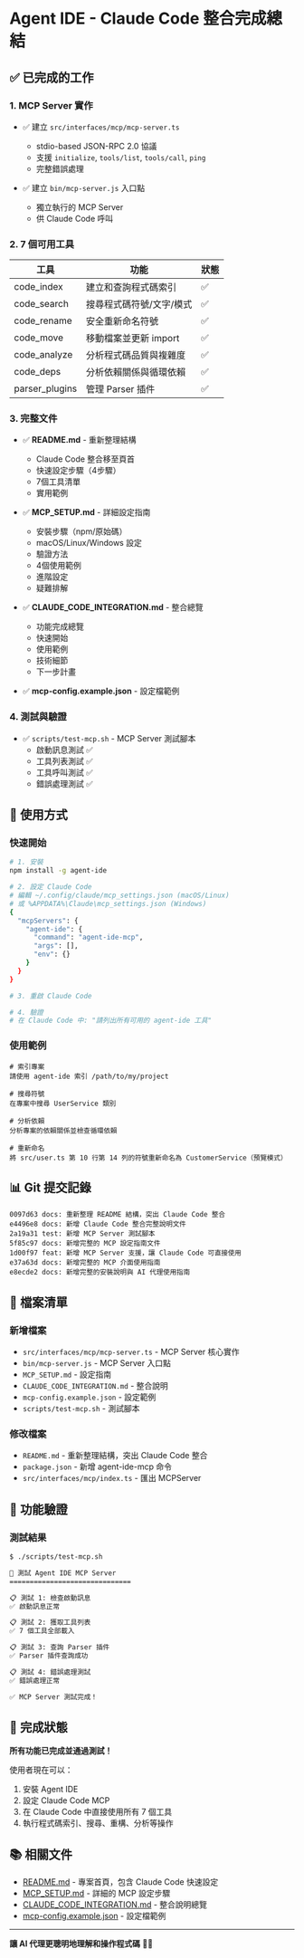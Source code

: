 # Agent IDE - Claude Code 整合完成總結

## ✅ 已完成的工作

### 1. MCP Server 實作
- ✅ 建立 `src/interfaces/mcp/mcp-server.ts`
  - stdio-based JSON-RPC 2.0 協議
  - 支援 `initialize`, `tools/list`, `tools/call`, `ping`
  - 完整錯誤處理

- ✅ 建立 `bin/mcp-server.js` 入口點
  - 獨立執行的 MCP Server
  - 供 Claude Code 呼叫

### 2. 7 個可用工具
| 工具 | 功能 | 狀態 |
|------|------|------|
| code_index | 建立和查詢程式碼索引 | ✅ |
| code_search | 搜尋程式碼符號/文字/模式 | ✅ |
| code_rename | 安全重新命名符號 | ✅ |
| code_move | 移動檔案並更新 import | ✅ |
| code_analyze | 分析程式碼品質與複雜度 | ✅ |
| code_deps | 分析依賴關係與循環依賴 | ✅ |
| parser_plugins | 管理 Parser 插件 | ✅ |

### 3. 完整文件
- ✅ **README.md** - 重新整理結構
  - Claude Code 整合移至頁首
  - 快速設定步驟（4步驟）
  - 7個工具清單
  - 實用範例

- ✅ **MCP_SETUP.md** - 詳細設定指南
  - 安裝步驟（npm/原始碼）
  - macOS/Linux/Windows 設定
  - 驗證方法
  - 4個使用範例
  - 進階設定
  - 疑難排解

- ✅ **CLAUDE_CODE_INTEGRATION.md** - 整合總覽
  - 功能完成總覽
  - 快速開始
  - 使用範例
  - 技術細節
  - 下一步計畫

- ✅ **mcp-config.example.json** - 設定檔範例

### 4. 測試與驗證
- ✅ `scripts/test-mcp.sh` - MCP Server 測試腳本
  - 啟動訊息測試 ✅
  - 工具列表測試 ✅
  - 工具呼叫測試 ✅
  - 錯誤處理測試 ✅

## 🚀 使用方式

### 快速開始

```bash
# 1. 安裝
npm install -g agent-ide

# 2. 設定 Claude Code
# 編輯 ~/.config/claude/mcp_settings.json (macOS/Linux)
# 或 %APPDATA%\Claude\mcp_settings.json (Windows)
{
  "mcpServers": {
    "agent-ide": {
      "command": "agent-ide-mcp",
      "args": [],
      "env": {}
    }
  }
}

# 3. 重啟 Claude Code

# 4. 驗證
# 在 Claude Code 中: "請列出所有可用的 agent-ide 工具"
```

### 使用範例

```
# 索引專案
請使用 agent-ide 索引 /path/to/my/project

# 搜尋符號
在專案中搜尋 UserService 類別

# 分析依賴
分析專案的依賴關係並檢查循環依賴

# 重新命名
將 src/user.ts 第 10 行第 14 列的符號重新命名為 CustomerService（預覽模式）
```

## 📊 Git 提交記錄

```
0097d63 docs: 重新整理 README 結構，突出 Claude Code 整合
e4496e8 docs: 新增 Claude Code 整合完整說明文件
2a19a31 test: 新增 MCP Server 測試腳本
5f85c97 docs: 新增完整的 MCP 設定指南文件
1d00f97 feat: 新增 MCP Server 支援，讓 Claude Code 可直接使用
e37a63d docs: 新增完整的 MCP 介面使用指南
e8ecde2 docs: 新增完整的安裝說明與 AI 代理使用指南
```

## 📁 檔案清單

### 新增檔案
- `src/interfaces/mcp/mcp-server.ts` - MCP Server 核心實作
- `bin/mcp-server.js` - MCP Server 入口點
- `MCP_SETUP.md` - 設定指南
- `CLAUDE_CODE_INTEGRATION.md` - 整合說明
- `mcp-config.example.json` - 設定範例
- `scripts/test-mcp.sh` - 測試腳本

### 修改檔案
- `README.md` - 重新整理結構，突出 Claude Code 整合
- `package.json` - 新增 agent-ide-mcp 命令
- `src/interfaces/mcp/index.ts` - 匯出 MCPServer

## 🎯 功能驗證

### 測試結果
```bash
$ ./scripts/test-mcp.sh

🧪 測試 Agent IDE MCP Server
==============================

📋 測試 1: 檢查啟動訊息
✅ 啟動訊息正常

📋 測試 2: 獲取工具列表
✅ 7 個工具全部載入

📋 測試 3: 查詢 Parser 插件
✅ Parser 插件查詢成功

📋 測試 4: 錯誤處理測試
✅ 錯誤處理正常

✅ MCP Server 測試完成！
```

## 🎉 完成狀態

**所有功能已完成並通過測試！**

使用者現在可以：
1. 安裝 Agent IDE
2. 設定 Claude Code MCP
3. 在 Claude Code 中直接使用所有 7 個工具
4. 執行程式碼索引、搜尋、重構、分析等操作

## 📚 相關文件

- [README.md](./README.md) - 專案首頁，包含 Claude Code 快速設定
- [MCP_SETUP.md](./MCP_SETUP.md) - 詳細的 MCP 設定步驟
- [CLAUDE_CODE_INTEGRATION.md](./CLAUDE_CODE_INTEGRATION.md) - 整合說明總覽
- [mcp-config.example.json](./mcp-config.example.json) - 設定檔範例

---

**讓 AI 代理更聰明地理解和操作程式碼** 🤖✨
